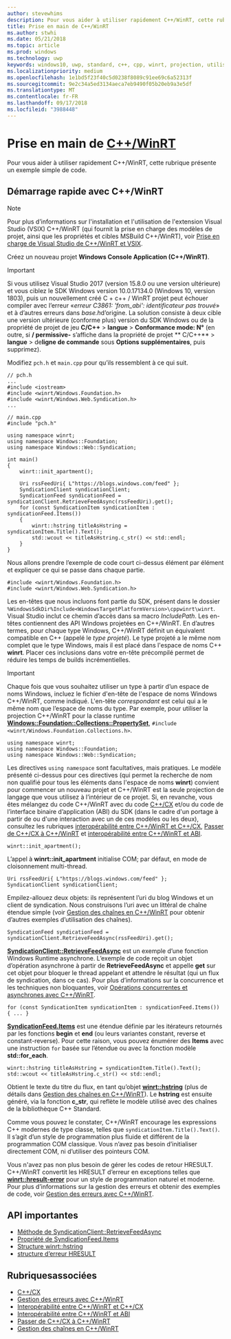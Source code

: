 ```yaml
---
author: stevewhims
description: Pour vous aider à utiliser rapidement C++/WinRT, cette rubrique présente un exemple simple de code.
title: Prise en main de C++/WinRT
ms.author: stwhi
ms.date: 05/21/2018
ms.topic: article
ms.prod: windows
ms.technology: uwp
keywords: windows10, uwp, standard, c++, cpp, winrt, projection, utiliser rapidement, prise en main
ms.localizationpriority: medium
ms.openlocfilehash: 1e1bd5f23f40c5d0238f8089c91ee69c6a52313f
ms.sourcegitcommit: 9e2c34a5ed3134aeca7eb9490f05b20eb9a3e5df
ms.translationtype: MT
ms.contentlocale: fr-FR
ms.lasthandoff: 09/17/2018
ms.locfileid: "3988448"
---
```

# <a name="get-started-with-cwinrtwindowsuwpcpp-and-winrt-apisintro-to-using-cpp-with-winrt"></a>Prise en main de [C++/WinRT](/windows/uwp/cpp-and-winrt-apis/intro-to-using-cpp-with-winrt)
Pour vous aider à utiliser rapidement C++/WinRT, cette rubrique présente un exemple simple de code.

## <a name="a-cwinrt-quick-start"></a>Démarrage rapide avec C++/WinRT
> [!NOTE]
> Pour plus d’informations sur l'installation et l'utilisation de l'extension Visual Studio (VSIX) C++/WinRT (qui fournit la prise en charge des modèles de projet, ainsi que les propriétés et cibles MSBuild C++/WinRT), voir [Prise en charge de Visual Studio de C++/WinRT et VSIX](intro-to-using-cpp-with-winrt.md#visual-studio-support-for-cwinrt-and-the-vsix).

Créez un nouveau projet **Windows Console Application (C++/WinRT)**.

> [!IMPORTANT]
> Si vous utilisez Visual Studio 2017 (version 15.8.0 ou une version ultérieure) et vous ciblez le SDK Windows version 10.0.17134.0 (Windows 10, version 1803), puis un nouvellement créé C + c++ / WinRT projet peut échouer compiler avec l’erreur «*erreur C3861: 'from_abi': identificateur pas trouvé*» et à d’autres erreurs dans *base.h*d’origine. La solution consiste à deux cible une version ultérieure (conforme plus) version du SDK Windows ou de la propriété de projet de jeu **C/C++** > **langue** > **Conformance mode: N°** (en outre, si **/ permissive-** s’affiche dans la propriété de projet ** C/C++** > **langue** > de**ligne de commande** sous **Options supplémentaires**, puis supprimez).


Modifiez `pch.h` et `main.cpp` pour qu’ils ressemblent à ce qui suit.

```cppwinrt
// pch.h
...
#include <iostream>
#include <winrt/Windows.Foundation.h>
#include <winrt/Windows.Web.Syndication.h>
...
```

```cppwinrt
// main.cpp
#include "pch.h"

using namespace winrt;
using namespace Windows::Foundation;
using namespace Windows::Web::Syndication;

int main()
{
    winrt::init_apartment();

    Uri rssFeedUri{ L"https://blogs.windows.com/feed" };
    SyndicationClient syndicationClient;
    SyndicationFeed syndicationFeed = syndicationClient.RetrieveFeedAsync(rssFeedUri).get();
    for (const SyndicationItem syndicationItem : syndicationFeed.Items())
    {
        winrt::hstring titleAsHstring = syndicationItem.Title().Text();
        std::wcout << titleAsHstring.c_str() << std::endl;
    }
}
```

Nous allons prendre l’exemple de code court ci-dessus élément par élément et expliquer ce qui se passe dans chaque partie.

```cppwinrt
#include <winrt/Windows.Foundation.h>
#include <winrt/Windows.Web.Syndication.h>
```

Les en-têtes que nous incluons font partie du SDK, présent dans le dossier `%WindowsSdkDir%Include<WindowsTargetPlatformVersion>\cppwinrt\winrt`. Visual Studio inclut ce chemin d’accès dans sa macro *IncludePath*. Les en-têtes contiennent des API Windows projetées en C++/WinRT. En d’autres termes, pour chaque type Windows, C++/WinRT définit un équivalent compatible en C++ (appelé le *type projeté*). Le type projeté a le même nom complet que le type Windows, mais il est placé dans l'espace de noms C++ **winrt**. Placer ces inclusions dans votre en-tête précompilé permet de réduire les temps de builds incrémentielles.

> [!IMPORTANT]
> Chaque fois que vous souhaitez utiliser un type à partir d’un espace de noms Windows, incluez le fichier d'en-tête de l'espace de noms Windows C++/WinRT, comme indiqué. L'en-tête *correspondant* est celui qui a le même nom que l’espace de noms du type. Par exemple, pour utiliser la projection C++/WinRT pour la classe runtime [**Windows::Foundation::Collections::PropertySet**](/uwp/api/windows.foundation.collections.propertyset), `#include <winrt/Windows.Foundation.Collections.h>`.

```cppwinrt
using namespace winrt;
using namespace Windows::Foundation;
using namespace Windows::Web::Syndication;
```

Les directives `using namespace` sont facultatives, mais pratiques. Le modèle présenté ci-dessus pour ces directives (qui permet la recherche de nom non qualifié pour tous les éléments dans l'espace de noms **winrt**) convient pour commencer un nouveau projet et C++/WinRT est la seule projection de langage que vous utilisez à l’intérieur de ce projet. Si, en revanche, vous êtes mélangez du code C++/WinRT avec du code [C++/CX](/cpp/cppcx/visual-c-language-reference-c-cx) et/ou du code de l’interface binaire d’application (ABI) du SDK (dans le cadre d'un portage à partir de ou d'une interaction avec un de ces modèles ou les deux), consultez les rubriques [interopérabilité entre C++/WinRT et C++/CX](interop-winrt-cx.md), [Passer de C++/CX à C++/WinRT](move-to-winrt-from-cx.md) et [interopérabilité entre C++/WinRT et ABI](interop-winrt-abi.md).

```cppwinrt
winrt::init_apartment();
```

L’appel à **winrt::init_apartment** initialise COM; par défaut, en mode de cloisonnement multi-thread.

```cppwinrt
Uri rssFeedUri{ L"https://blogs.windows.com/feed" };
SyndicationClient syndicationClient;
```

Empilez-allouez deux objets: ils représentent l’uri du blog Windows et un client de syndication. Nous construisons l’uri avec un littéral de chaîne étendue simple (voir [Gestion des chaînes en C++/WinRT](strings.md) pour obtenir d’autres exemples d’utilisation des chaînes).

```cppwinrt
SyndicationFeed syndicationFeed = syndicationClient.RetrieveFeedAsync(rssFeedUri).get();
```

[**SyndicationClient::RetrieveFeedAsync**](/uwp/api/windows.web.syndication.syndicationclient.retrievefeedasync) est un exemple d’une fonction Windows Runtime asynchrone. L’exemple de code reçoit un objet d’opération asynchrone à partir de **RetrieveFeedAsync** et appelle **get** sur cet objet pour bloquer le thread appelant et attendre le résultat (qui un flux de syndication, dans ce cas). Pour plus d’informations sur la concurrence et les techniques non bloquantes, voir [Opérations concurrentes et asynchrones avec C++/WinRT](concurrency.md).

```cppwinrt
for (const SyndicationItem syndicationItem : syndicationFeed.Items()) { ... }
```

[**SyndicationFeed.Items**](/uwp/api/windows.web.syndication.syndicationfeed.items) est une étendue définie par les itérateurs retournés par les fonctions **begin** et **end** (ou leurs variantes constant, reverse et constant-reverse). Pour cette raison, vous pouvez énumérer des **Items** avec une instruction `for` basée sur l’étendue ou avec la fonction modèle **std::for_each**.

```cppwinrt
winrt::hstring titleAsHstring = syndicationItem.Title().Text();
std::wcout << titleAsHstring.c_str() << std::endl;
```

Obtient le texte du titre du flux, en tant qu’objet [**winrt::hstring**](/uwp/cpp-ref-for-winrt/hstring) (plus de détails dans [Gestion des chaînes en C++/WinRT](strings.md)). Le **hstring** est ensuite généré, via la fonction **c_str**, qui reflète le modèle utilisé avec des chaînes de la bibliothèque C++ Standard.

Comme vous pouvez le constater, C++/WinRT encourage les expressions C++ modernes de type classe, telles que `syndicationItem.Title().Text()`. Il s’agit d’un style de programmation plus fluide et différent de la programmation COM classique. Vous n’avez pas besoin d’initialiser directement COM, ni d’utiliser des pointeurs COM.

Vous n'avez pas non plus besoin de gérer les codes de retour HRESULT. C++/WinRT convertit les HRESULT d’erreur en exceptions telles que [**winrt::hresult-error**](/uwp/cpp-ref-for-winrt/error-handling/hresult-error) pour un style de programmation naturel et moderne. Pour plus d’informations sur la gestion des erreurs et obtenir des exemples de code, voir [Gestion des erreurs avec C++/WinRT](error-handling.md).

## <a name="important-apis"></a>API importantes
* [Méthode de SyndicationClient::RetrieveFeedAsync](/uwp/api/windows.web.syndication.syndicationclient.retrievefeedasync)
* [Propriété de SyndicationFeed.Items](/uwp/api/windows.web.syndication.syndicationfeed.items)
* [Structure winrt::hstring](/uwp/cpp-ref-for-winrt/hstring)
* [structure d’erreur HRESULT](/uwp/cpp-ref-for-winrt/error-handling/hresult-error)

## <a name="related-topics"></a>Rubriquesassociées
* [C++/CX](/cpp/cppcx/visual-c-language-reference-c-cx)
* [Gestion des erreurs avec C++/WinRT](error-handling.md)
* [Interopérabilité entre C++/WinRT et C++/CX](interop-winrt-cx.md)
* [Interopérabilité entre C++/WinRT et ABI](interop-winrt-abi.md)
* [Passer de C++/CX à C++/WinRT](move-to-winrt-from-cx.md)
* [Gestion des chaînes en C++/WinRT](strings.md)
